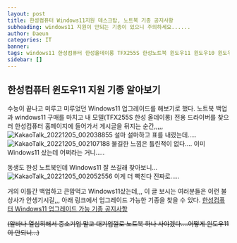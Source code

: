 ```yaml
---
layout: post
title: 한성컴퓨터 Windows11지원 데스크탑, 노트북 기종 공지사항
subheading: windows11 지원이 안되는 기종이 있으니 주의하세요......
author: Daeun
categories: IT
banner:
tags: windows11 한성컴퓨터 한성올데이롱 TFX255S 한성노트북 윈도우11 윈도우10 윈도우업그레이드
sidebar: []
---
```


## 한성컴퓨터 윈도우11 지원 기종 알아보기
수능이 끝나고 미루고 미루었던 Windows11 업그레이드를 해보기로 했다. 노트북 백업과 windows11 구매를 마치고 내 모델(TFX255S 한성 올데이롱) 전용 드라이버를 찾으러 한성컴퓨터 홈페이지에 들어가서 게시글을 뒤지는 순간,,,,,
![KakaoTalk_20221205_002038855](https://user-images.githubusercontent.com/79370538/205499147-5cb4b3ad-a01f-419e-8367-389de1bf52c0.png)
설마 설마하고 표를 내렸는데.....
![KakaoTalk_20221205_002107188](https://user-images.githubusercontent.com/79370538/205499188-456c66bc-349f-44df-87ba-861812ac3e11.png)
불길한 느낌은 틀린적이 없다.... 이미 Windows11 샀는데 어쩌라는 거니.....

동생도 한성 노트북인데 Windows11 잘 쓰길래 찾아보니...
![KakaoTalk_20221205_002052556](https://user-images.githubusercontent.com/79370538/205499254-b62a71c6-8da7-475c-bb88-2121a11c8ee4.png)
이게 더 빡친다 진짜로.....

거의 이틀간 백업하고 큰맘먹고  Windows11샀는데,,, 이 글 보시는 여러분들은 이런 불상사가 안생기시길,,, 아래 링크에서 업그레이드 가능한 기종을 찾을 수 있다.
[한성컴퓨터 Windows11 업그레이드 가능 기종 공지사항](https://www.monsterlabs.co.kr/src/search/?search_menu=tbl_cc_download&search_query=TFX255S&category=0&sort=1&limit=20&page=1)

~~(알바나 열심히해서 중소기업 말고 대기업껄로 노트북 하나 사야겠다....어떻게 윈도우11이 안되니...)~~